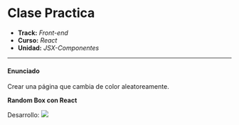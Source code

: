 # Clase Practica
* **Track:** _Front-end_
* **Curso:** _React_
* **Unidad:** _JSX-Componentes_

---

#### Enunciado

Crear una página que cambia de color aleatoreamente.

**Random Box con React**



Desarrollo:
![](http://ibb.co/e8n3yS)
